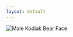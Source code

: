 ```yaml
---
layout: default
---
```

![Male Kodiak Bear Face]

[Male Kodiak Bear Face]: https://upload.wikimedia.org/wikipedia/commons/thumb/c/ce/Male_kodiak_bear_face.JPG/800px-Male_kodiak_bear_face.JPG

